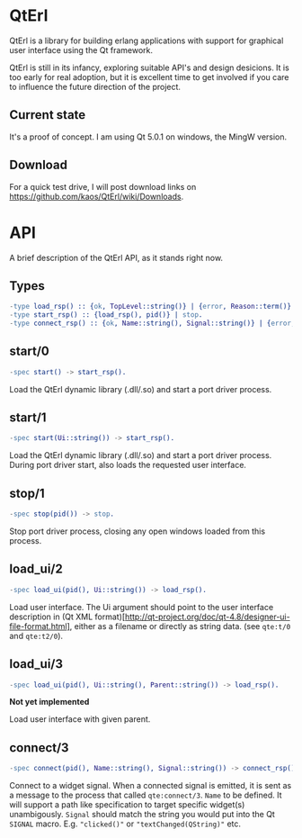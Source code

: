QtErl
=====

QtErl is a library for building erlang applications with support for graphical
user interface using the Qt framework.

QtErl is still in its infancy, exploring suitable API's and design desicions.
It is too early for real adoption, but it is excellent time to get involved
if you care to influence the future direction of the project.


Current state
-------------

It's a proof of concept. I am using Qt 5.0.1 on windows, the MingW version.


Download
--------

For a quick test drive, I will post download links on https://github.com/kaos/QtErl/wiki/Downloads.


API
===

A brief description of the QtErl API, as it stands right now.

Types
-----

```erlang
-type load_rsp() :: {ok, TopLevel::string()} | {error, Reason::term()}.
-type start_rsp() :: {load_rsp(), pid()} | stop.
-type connect_rsp() :: {ok, Name::string(), Signal::string()} | {error, Name::string(), Signal::string()}.
```

start/0
-------

```erlang
-spec start() -> start_rsp().
```

Load the QtErl dynamic library (.dll/.so) and start a port driver process.


start/1
-------

```erlang
-spec start(Ui::string()) -> start_rsp().
```

Load the QtErl dynamic library (.dll/.so) and start a port driver process.
During port driver start, also loads the requested user interface.


stop/1
------

```erlang
-spec stop(pid()) -> stop.
```

Stop port driver process, closing any open windows loaded from this process.


load_ui/2
---------

```erlang
-spec load_ui(pid(), Ui::string()) -> load_rsp().
```

Load user interface. The Ui argument should point to the user interface description in (Qt XML format)[http://qt-project.org/doc/qt-4.8/designer-ui-file-format.html],
either as a filename or directly as string data. (see `qte:t/0` and `qte:t2/0`).


load_ui/3
---------

```erlang
-spec load_ui(pid(), Ui::string(), Parent::string()) -> load_rsp().
```

**Not yet implemented**

Load user interface with given parent.


connect/3
---------

```erlang
-spec connect(pid(), Name::string(), Signal::string()) -> connect_rsp().
```

Connect to a widget signal. When a connected signal is emitted, it is sent as a message to the process that called `qte:connect/3`.
`Name` to be defined. It will support a path like specification to target specific widget(s) unambigously.
`Signal` should match the string you would put into the Qt `SIGNAL` macro. E.g. `"clicked()"` or `"textChanged(QString)"` etc.
